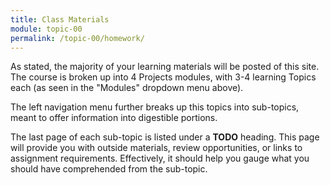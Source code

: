 ```yaml
---
title: Class Materials
module: topic-00
permalink: /topic-00/homework/
---
```


<div class="divider-rounded"></div>

As stated, the majority of your learning materials will be posted of this site. The course is broken up into 4 Projects modules, with 3-4 learning Topics each (as seen in the "Modules" dropdown menu above).

The left navigation menu further breaks up this topics into sub-topics, meant to offer information into digestible portions.

The last page of each sub-topic is listed under a <i class="fa fa-check-square-o" aria-hidden="true"></i> **TODO** heading. This page will provide you with outside materials, review opportunities, or links to assignment requirements. Effectively, it should help you gauge what you should have comprehended from the sub-topic.
